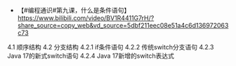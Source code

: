
- 【#编程通识#第九课，什么是条件语句】 https://www.bilibili.com/video/BV1R4411G7rH/?share_source=copy_web&vd_source=5dbf211eec08e51a4c6d136972063c73

4.1 顺序结构
4.2 分支结构
4.2.1 if条件语句
4.2.2 传统switch分支语句
4.2.3 Java 17的新式switch语句
4.2.4 Java 17新增的switch表达式